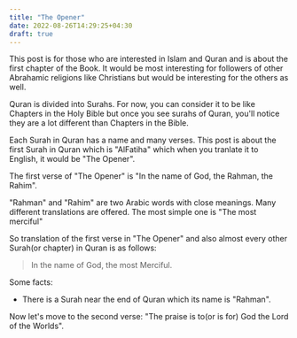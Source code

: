 ```yaml
---
title: "The Opener"
date: 2022-08-26T14:29:25+04:30
draft: true
---
```


This post is for those who are interested in Islam and Quran and is about the first chapter of the Book. It would be most interesting for followers of other Abrahamic religions like Christians but would be interesting for the others as well.

Quran is divided into Surahs. For now, you can consider it to be like Chapters in the Holy Bible but once you see surahs of Quran, you'll notice they are a lot different than Chapters in the Bible.

Each Surah in Quran has a name and many verses. This post is about the first Surah in Quran which is "AlFatiha" which when you tranlate it to English, it would be "The Opener".

The first verse of "The Opener" is "In the name of God, the Rahman, the Rahim".

"Rahman" and "Rahim" are two Arabic words with close meanings. Many different translations are offered. The most simple one is "The most merciful"

So translation of the first verse in "The Opener" and also almost every other Surah(or chapter) in Quran is as follows:

> In the name of God, the most Merciful.

Some facts:

  - There is a Surah near the end of Quran which its name is "Rahman".

Now let's move to the second verse: "The praise is to(or is for) God the Lord of the Worlds".
